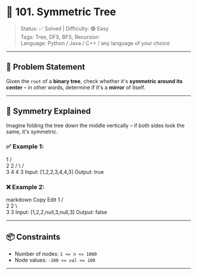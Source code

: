 # 🌲 101. Symmetric Tree

> Status: ✅ Solved | Difficulty: 🟢 Easy  
> Tags: Tree, DFS, BFS, Recursion  
> Language: Python / Java / C++ / any language of your choice

---

## 🧠 Problem Statement

Given the `root` of a **binary tree**, check whether it's **symmetric around its center** – in other words, determine if it's a **mirror** of itself.

---

## 🔁 Symmetry Explained

Imagine folding the tree down the middle vertically – if both sides look the same, it's symmetric.

### ✅ Example 1:

1
/ \
2   2
/ \ / \
3  4 4  3
Input: [1,2,2,3,4,4,3]
Output: true



### ❌ Example 2:
markdown
Copy
Edit
1
/ \
2   2
\   \
3   3
Input: [1,2,2,null,3,null,3]
Output: false


---

## 📦 Constraints

- Number of nodes: `1 <= n <= 1000`
- Node values: `-100 <= val <= 100`

---